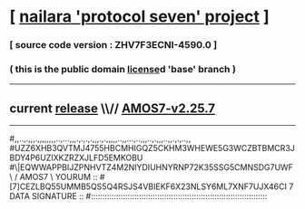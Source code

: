 
# [ [nailara 'protocol seven' project](http://nailara.network/) ]

### [ source code version : ZHV7F3ECNI-4590.0 ]

### ( this is the public domain [license](../license)d 'base' branch )
---
## current [release](https://github.com/nailara-technologies/protocol-7/releases) \\\\// [AMOS7-v2.25.7](https://github.com/nailara-technologies/protocol-7/releases/tag/AMOS7-v2.25.7)
---

#,,..,.,,,.,,,,,,,,..,...,,,.,.,.,.,,,.,.,,,,,..,,...,..,,,..,.,,,..,,.,.,..,,
#UZZ6XHB3QVTMJ4755HBCMHIGQZ5CKHM3WHEWE5G3WCZBTBMCR3JBDY4P6UZIXKZRZXJLFD5EMKOBU
#\\\|EQWWAPPBIJZPNHVTZ4M2NIYDIUHNYRNP72K35SSG5CMNSDG7UWF \ / AMOS7 \ YOURUM ::
#\[7]CEZLBQ55UMMB5QS5Q4RSJS4VBIEKF6X23NLSY6ML7XNF7UJX46CI 7  DATA SIGNATURE ::
#:::::::::::::::::::::::::::::::::::::::::::::::::::::::::::::::::::::::::::::
